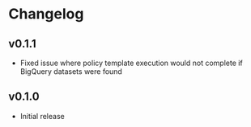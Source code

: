 # Changelog

## v0.1.1

- Fixed issue where policy template execution would not complete if BigQuery datasets were found

## v0.1.0

- Initial release
